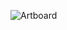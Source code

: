 ![Artboard](https://user-images.githubusercontent.com/18128531/60772395-a2c4a380-a0ed-11e9-82ed-ad572f1e1edd.png)
